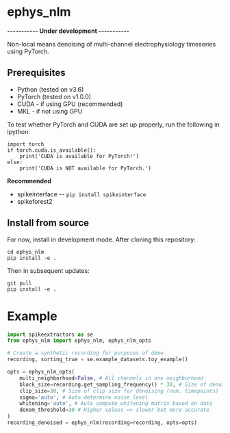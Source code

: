 # ephys_nlm

**----------- Under development -----------**

Non-local means denoising of multi-channel electrophysiology timeseries using PyTorch.

## Prerequisites

* Python (tested on v3.6)
* PyTorch (tested on v1.0.0)
* CUDA - if using GPU (recommended) 
* MKL - if not using GPU

To test whether PyTorch and CUDA are set up properly, run the following in ipython:

```
import torch
if torch.cuda.is_available():
    print('CUDA is available for PyTorch!')
else:
    print('CUDA is NOT available for PyTorch.')
```

**Recommended**

* spikeinterface -- `pip install spikeinterface`
* spikeforest2

## Install from source

For now, install in development mode. After cloning this repository:

```
cd ephys_nlm
pip install -e .
```

Then in subsequent updates:

```
git pull
pip install -e .
```

# Example

```python
import spikeextractors as se
from ephys_nlm import ephys_nlm, ephys_nlm_opts

# Create a synthetic recording for purposes of demo
recording, sorting_true = se.example_datasets.toy_example()

opts = ephys_nlm_opts(
    multi_neighborhood=False, # All channels in one neighborhood
    block_size=recording.get_sampling_frequency() * 30, # Size of denoising blocks (num. timepoints)
    clip_size=30, # Size of clip size for denoising (num. timepoints)
    sigma='auto', # Auto determine noise level
    whitening='auto', # Auto compute whitening matrix based on data
    denom_threshold=30 # Higher values => slower but more accurate
)
recording_denoised = ephys_nlm(recording=recording, opts=opts)

```
